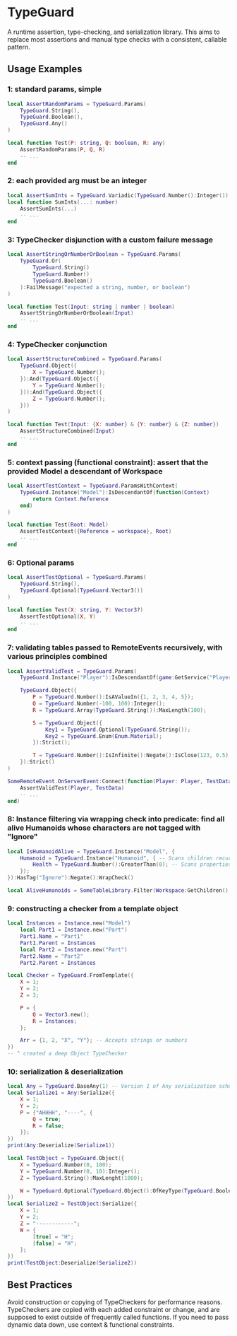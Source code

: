 # TypeGuard

A runtime assertion, type-checking, and serialization library. This aims to replace most assertions and manual type checks with a consistent, callable pattern.

## Usage Examples

### 1: standard params, simple
```lua
local AssertRandomParams = TypeGuard.Params(
    TypeGuard.String(),
    TypeGuard.Boolean(),
    TypeGuard.Any()
)

local function Test(P: string, Q: boolean, R: any)
    AssertRandomParams(P, Q, R)
    -- ...
end
```

### 2: each provided arg must be an integer
```lua
local AssertSumInts = TypeGuard.Variadic(TypeGuard.Number():Integer())
local function SumInts(...: number)
    AssertSumInts(...)
    -- ...
end
```

### 3: TypeChecker disjunction with a custom failure message
```lua
local AssertStringOrNumberOrBoolean = TypeGuard.Params(
    TypeGuard.Or(
        TypeGuard.String()
        TypeGuard.Number()
        TypeGuard.Boolean()
    ):FailMessage("expected a string, number, or boolean")
)

local function Test(Input: string | number | boolean)
    AssertStringOrNumberOrBoolean(Input)
    -- ...
end
```

### 4: TypeChecker conjunction
```lua
local AssertStructureCombined = TypeGuard.Params(
    TypeGuard.Object({
        X = TypeGuard.Number();
    }):And(TypeGuard.Object({
        Y = TypeGuard.Number();
    })):And(TypeGuard.Object({
        Z = TypeGuard.Number();
    }))
)

local function Test(Input: {X: number} & {Y: number} & {Z: number})
    AssertStructureCombined(Input)
    -- ...
end
```

### 5: context passing (functional constraint): assert that the provided Model a descendant of Workspace
```lua
local AssertTestContext = TypeGuard.ParamsWithContext(
    TypeGuard.Instance("Model"):IsDescendantOf(function(Context)
        return Context.Reference
    end)
)

local function Test(Root: Model)
    AssertTestContext({Reference = workspace}, Root)
    -- ...
end
```

### 6: Optional params
```lua
local AssertTestOptional = TypeGuard.Params(
    TypeGuard.String(),
    TypeGuard.Optional(TypeGuard.Vector3())
)

local function Test(X: string, Y: Vector3?)
    AssertTestOptional(X, Y)
    -- ...
end
```

### 7: validating tables passed to RemoteEvents recursively, with various principles combined
```lua
local AssertValidTest = TypeGuard.Params(
    TypeGuard.Instance("Player"):IsDescendantOf(game:GetService("Players")),

    TypeGuard.Object({
        P = TypeGuard.Number():IsAValueIn({1, 2, 3, 4, 5});
        Q = TypeGuard.Number(-100, 100):Integer();
        R = TypeGuard.Array(TypeGuard.String()):MaxLength(100);

        S = TypeGuard.Object({
            Key1 = TypeGuard.Optional(TypeGuard.String());
            Key2 = TypeGuard.Enum(Enum.Material);
        }):Strict();

        T = TypeGuard.Number():IsInfinite():Negate():IsClose(123, 0.5):Negate(); -- "number should not be infinite and should not be close to 123"
    }):Strict()
)

SomeRemoteEvent.OnServerEvent:Connect(function(Player: Player, TestData: {P: number, Q: number, R: {string}, S: {Key1: string?, Key2: Enum.Material?}, T: number})
    AssertValidTest(Player, TestData)
    -- ...
end)
```

### 8: Instance filtering via wrapping check into predicate: find all alive Humanoids whose characters are not tagged with "Ignore"
```lua
local IsHumanoidAlive = TypeGuard.Instance("Model", {
    Humanoid = TypeGuard.Instance("Humanoid", { -- Scans children recursively
        Health = TypeGuard.Number():GreaterThan(0); -- Scans properties
    });
}):HasTag("Ignore"):Negate():WrapCheck()

local AliveHumanoids = SomeTableLibrary.Filter(Workspace:GetChildren(), IsHumanoidAlive)
```

### 9: constructing a checker from a template object
```lua
local Instances = Instance.new("Model")
    local Part1 = Instance.new("Part")
    Part1.Name = "Part1"
    Part1.Parent = Instances
    local Part2 = Instance.new("Part")
    Part2.Name = "Part2"
    Part2.Parent = Instances

local Checker = TypeGuard.FromTemplate({
    X = 1;
    Y = 2;
    Z = 3;

    P = {
        Q = Vector3.new();
        R = Instances;
    };

    Arr = {1, 2, "X", "Y"}; -- Accepts strings or numbers
})
-- ^ created a deep Object TypeChecker
```

### 10: serialization & deserialization

```lua
local Any = TypeGuard.BaseAny(1) -- Version 1 of Any serialization scheme.
local Serialize1 = Any:Serialize({
    X = 1;
    Y = 2;
    P = {"AHHHH", "----", { 
        Q = true;
        R = false;
    }};
})
print(Any:Deserialize(Serialize1))

local TestObject = TypeGuard.Object({
    X = TypeGuard.Number(0, 100);
    Y = TypeGuard.Number(0, 10):Integer();
    Z = TypeGuard.String():MaxLenght(1000);

    W = TypeGuard.Optional(TypeGuard.Object():OfKeyType(TypeGuard.Boolean()):OfValueType(TypeGuard.String()));
})
local Serialize2 = TestObject:Serialize({
    X = 1;
    Y = 2;
    Z = "------------";
    W = {
        [true] = "H";
        [false] = "H";
    };
})
print(TestObject:Deserialize(Serialize2))
```


## Best Practices
Avoid construction or copying of TypeCheckers for performance reasons. TypeCheckers are copied with each added constraint or change, and are supposed to exist outside of frequently called functions. If you need to pass dynamic data down, use context & functional constraints.